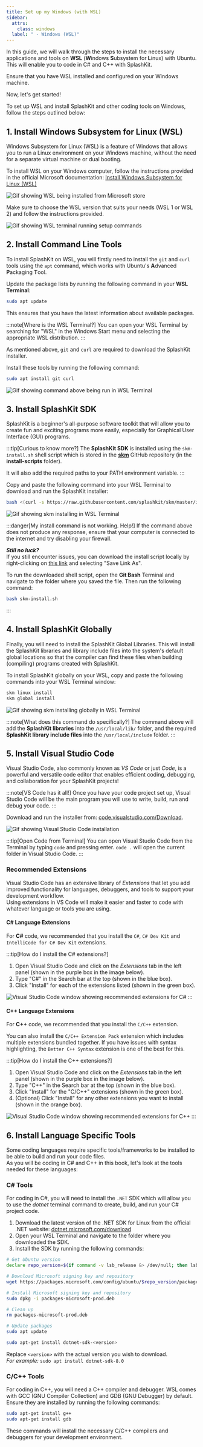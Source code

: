 ```yaml
---
title: Set up my Windows (with WSL)
sidebar:
  attrs:
    class: windows
  label: " - Windows (WSL)"
---
```


In this guide, we will walk through the steps to install the necessary applications and tools on **WSL** (**W**indows **S**ubsystem for **L**inux) with Ubuntu. This will enable you to code in C# and C++ with SplashKit.

<!-- Is this part below needed here? -->
Ensure that you have WSL installed and configured on your Windows machine.

Now, let's get started!

To set up WSL and install SplashKit and other coding tools on Windows, follow the steps outlined below:

## 1. Install Windows Subsystem for Linux (WSL)

Windows Subsystem for Linux (WSL) is a feature of Windows that allows you to run a Linux environment on your Windows machine, without the need for a separate virtual machine or dual booting.

<!-- TODO: Update install instructions to be a bit clearer -->
To install WSL on your Windows computer, follow the instructions provided in the official Microsoft documentation: [Install Windows Subsystem for Linux (WSL)](https://docs.microsoft.com/en-us/windows/wsl/install-win10)

<!-- TODO: Check if this Gif is needed -->
![Gif showing WSL being installed from Microsoft store](/gifs/setup-windows/install-wsl.gif)

Make sure to choose the WSL version that suits your needs (WSL 1 or WSL 2) and follow the instructions provided.

<!-- Possible alternative to above - need to make things less vague -->
<!-- :::tip[Two versions of WSL available]
You can read [this article](https://learn.microsoft.com/en-us/windows/wsl/compare-versions) to compare the two versions of WSL and choose the one that best suits your needs.

If you're still unsure, choose WSL 2.
::: -->

<!-- TODO: Update Gif to be clearer -->
![Gif showing WSL terminal running setup commands](/gifs/setup-windows/wsl-terminal.gif)

## 2. Install Command Line Tools

To install SplashKit on WSL, you will firstly need to install the `git` and `curl` tools using the `apt` command, which works with Ubuntu's **A**dvanced **P**ackaging **T**ool.

Update the package lists by running the following command in your **WSL Terminal**:

```bash
sudo apt update
```

This ensures that you have the latest information about available packages.

:::note[Where is the WSL Terminal?]
You can open your WSL Terminal by searching for "WSL" in the Windows Start menu and selecting the appropriate WSL distribution.
:::

As mentioned above, `git` and `curl` are required to download the SplashKit installer.

Install these tools by running the following command:

```bash
sudo apt install git curl
```

![Gif showing command above being run in WSL Terminal](/gifs/setup-windows/wsl-git-curl.gif)

## 3. Install SplashKit SDK

SplashKit is a beginner's all-purpose software toolkit that will allow you to create fun and exciting programs more easily, especially for Graphical User Interface (GUI) programs.

:::tip[Curious to know more?]
The **SplashKit SDK** is installed using the `skm-install.sh` shell script which is stored in the [**skm**](https://github.com/splashkit/skm) GitHub repository (in the **install-scripts** folder).

It will also add the required paths to your PATH environment variable.
:::

Copy and paste the following command into your WSL Terminal to download and run the SplashKit installer:

```bash
bash <(curl -s https://raw.githubusercontent.com/splashkit/skm/master/install-scripts/skm-install.sh)
```

![Gif showing skm installing in WSL Terminal](/gifs/setup-windows/wsl-skm-install.gif)

:::danger[My install command is not working. Help!]
If the command above does not produce any response, ensure that your computer is connected to the internet and try disabling your firewall.

***Still no luck?***  
If you still encounter issues, you can download the install script locally by right-clicking on [this link](https://raw.githubusercontent.com/splashkit/skm/master/install-scripts/skm-install.sh) and selecting "Save Link As".

To run the downloaded shell script, open the **Git Bash** Terminal and navigate to the folder where you saved the file. Then run the following command:

```bash
bash skm-install.sh
```

:::

## 4. Install SplashKit Globally

Finally, you will need to install the SplashKit Global Libraries. This will install the SplashKit libraries and library include files into the system's default global locations so that the compiler can find these files when building (compiling) programs created with SplashKit.

To install SplashKit globally on your WSL, copy and paste the following commands into your WSL Terminal window:

```bash
skm linux install
skm global install
```

![Gif showing skm installing globally in WSL Terminal](/gifs/setup-windows/wsl-install-global.gif)

<!-- Check if directories are the same -->
:::note[What does this command do specifically?]
The command above will add the **SplashKit libraries** into the `/usr/local/lib/` folder, and the required **SplashKit library include files** into the `/usr/local/include` folder.
:::

## 5. Install Visual Studio Code

Visual Studio Code, also commonly known as *VS Code* or just *Code*, is a powerful and versatile code editor that enables efficient coding, debugging, and collaboration for your SplashKit projects!

:::note[VS Code has it all!]
Once you have your code project set up, Visual Studio Code will be the main program you will use to write, build, run and debug your code.
:::

Download and run the installer from: [code.visualstudio.com/Download](https://code.visualstudio.com/Download).

![Gif showing Visual Studio Code installation](/gifs/setup-windows/install-vscode.gif)

:::tip[Open Code from Terminal]
You can open Visual Studio Code from the Terminal by typing `code` and pressing enter. `code .` will open the current folder in Visual Studio Code.
:::

### Recommended Extensions

Visual Studio Code has an extensive library of *Extensions* that let you add improved functionality for languages, debuggers, and tools to support your development workflow.  
Using extensions in VS Code will make it easier and faster to code with whatever language or tools you are using.

#### C# Language Extensions

For **C#** code, we recommended that you install the `C#`, `C# Dev Kit` and `IntelliCode for C# Dev Kit` extensions.

:::tip[How do I install the C# extensions?]

1. Open Visual Studio Code and click on the *Extensions* tab in the left panel (shown in the purple box in the image below).
2. Type "C#" in the Search bar at the top (shown in the blue box).
3. Click "Install" for each of the extensions listed (shown in the green box).

![Visual Studio Code window showing recommended extensions for C#](./images/vscode-extensions/vs-code-csharp-extensions.png)
:::

#### C++ Language Extensions

For **C++** code, we recommended that you install the `C/C++` extension.  

You can also install the `C/C++ Extension Pack` extension which includes multiple extensions bundled together. If you have issues with syntax highlighting, the `Better C++ Syntax` extension is one of the best for this.

:::tip[How do I install the C++ extensions?]

1. Open Visual Studio Code and click on the *Extensions* tab in the left panel (shown in the purple box in the image below).
2. Type "C++" in the Search bar at the top (shown in the blue box).
3. Click "Install" for the "C/C++" extensions (shown in the green box).
4. (Optional) Click "Install" for any other extensions you want to install (shown in the orange box).

![Visual Studio Code window showing recommended extensions for C++](./images/vscode-extensions/vs-code-cpp-extensions.png)
:::

## 6. Install Language Specific Tools

Some coding languages require specific tools/frameworks to be installed to be able to build and run your code files.  
As you will be coding in C# and C++ in this book, let's look at the tools needed for these languages:

### C# Tools

For coding in C#, you will need to install the `.NET` SDK which will allow you to use the *dotnet* terminal command to create, build, and run your C# project code.

<!-- TODO: Need some clarification from Aditya here -->
1. Download the latest version of the .NET SDK for Linux from the official .NET website: [dotnet.microsoft.com/download](https://learn.microsoft.com/en-us/dotnet/core/install/linux)
2. Open your WSL Terminal and navigate to the folder where you downloaded the SDK.
3. Install the SDK by running the following commands:

```bash title="Dotnet Installation script"
# Get Ubuntu version
declare repo_version=$(if command -v lsb_release &> /dev/null; then lsb_release -r -s; else grep -oP '(?<=^VERSION_ID=).+' /etc/os-release | tr -d '"'; fi)

# Download Microsoft signing key and repository
wget https://packages.microsoft.com/config/ubuntu/$repo_version/packages-microsoft-prod.deb -O packages-microsoft-prod.deb

# Install Microsoft signing key and repository
sudo dpkg -i packages-microsoft-prod.deb

# Clean up
rm packages-microsoft-prod.deb

# Update packages
sudo apt update

sudo apt-get install dotnet-sdk-<version>
```

Replace `<version>` with the actual version you wish to download.  
*For example:* `sudo apt install dotnet-sdk-8.0`

### C/C++ Tools

For coding in C++, you will need a C++ compiler and debugger. WSL comes with GCC (GNU Compiler Collection) and GDB (GNU Debugger) by default. Ensure they are installed by running the following commands:

<!-- TODO: Check about clang++ for the below commands -->

```bash
sudo apt-get install g++
sudo apt-get install gdb
```

These commands will install the necessary C/C++ compilers and debuggers for your development environment.

<!-- Now, your Windows machine is set up with WSL, Visual Studio Code, and SplashKit, ready for C# and C++ development. Happy coding! -->
